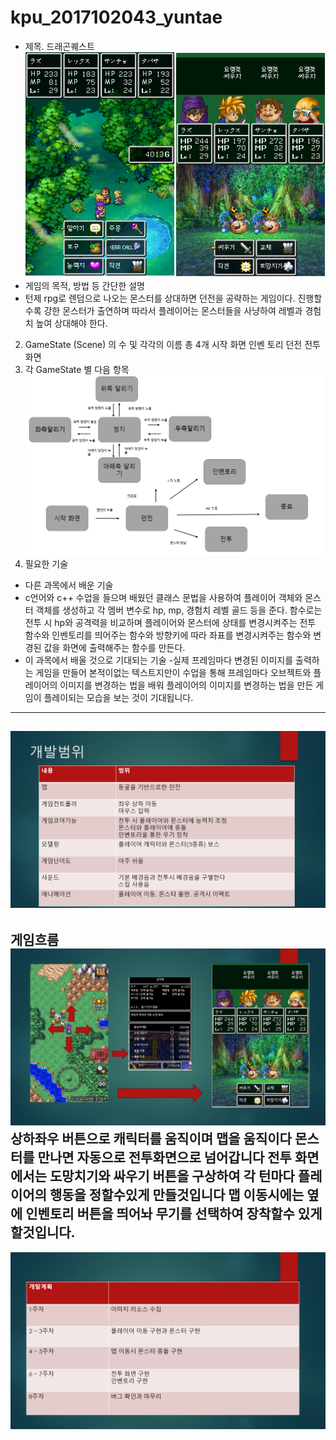 # kpu_2017102043_yuntae
- 제목. 드래곤퀘스트 
![dragon](./res/dragon.png)
- 게임의 목적, 방법 등 간단한 설명
- 턴제 rpg로 렌덤으로 나오는 몬스터를 상대하면 던전을 공략하는 게임이다. 진행할수록 강한 몬스터가 출연하며 따라서 플레이어는 몬스터들을 사냥하여 레벨과 경험치 높여 상대해야 한다.   
2. GameState (Scene) 의 수 및 각각의 이름
총 4개
시작 화면
인벤 토리
던전
전투화면
3. 각 GameState 별 다음 항목
![dragon2](./res/dragon2.png)
4. 필요한 기술
- 다른 과목에서 배운 기술
- c언어와 c++ 수업을 들으며 배웠던 클래스 문법을 사용하여 플레이어 객체와 몬스터 객체를 생성하고 각 멤버 변수로 hp, mp, 경험치 레벨 골드 등을 준다. 함수로는 전투 시 hp와 공격력을 비교하며 플레이어와 몬스터에 상태를 변경시켜주는 전투 함수와 인벤토리를 띄어주는 함수와 방향키에 따라 좌표를 변경시켜주는 함수와 변경된 값을 화면에 출력해주는 함수를 만든다.   
- 이 과목에서 배울 것으로 기대되는 기술
-실제 프레임마다 변경된 이미지를 출력하는 게임을 만들어 본적이없는 텍스트지만이 수업을 통해 프레임마다 오브젝트와 플레이어의 이미지를 변경하는 법을 배워 플레이어의 이미지를 변경하는 법을 만든 게임이 플레이되는 모습을 보는 것이 기대됩니다.  
----------------------------------------------------------------
![see(96)](./res/see(96).png)
----------------------------------------------------------------
게임흐름 
![see(97)](./res/see(97).png)
상하좌우 버튼으로 캐릭터를 움직이며 맵을 움직이다 몬스터를 만나면 자동으로 전투화면으로 넘어갑니다
전투 화면에서는 도망치기와 싸우기 버튼을 구상하여 각 턴마다 플레이어의 행동을 정할수있게 만들것입니다
맵 이동시에는 옆에 인벤토리 버튼을 띄어놔 무기를 선택하여 장착할수 있게 할것입니다.
-----------------------------------------------------------------
![see(98)](./res/see(98).png)


  
 
